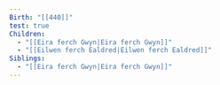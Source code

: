 ```yaml
---
Birth: "[[440]]"
test: true
Children:
  - "[[Eira ferch Gwyn|Eira ferch Gwyn]]"
  - "[[Eilwen ferch Ealdred|Eilwen ferch Ealdred]]"
Siblings:
  - "[[Eira ferch Gwyn|Eira ferch Gwyn]]"
---
```

<div style="width:100%; height:700px;" id="tree"></div>

<script>
  document.onreadystatechange = function () {
     if (document.readyState == "complete") {
     	  let family = new FamilyTree(document.getElementById("tree"), {
            nodeBinding: {
                field_0: "name"
            },
            nodes:  [{"id":0,"name":"Eira ferch Gwyn"},{"id":1,"name":"Eilwen ferch Ealdred"},{"id":2,"name":"Seren ferch Arianwen","mid":15,"fid":14},{"id":3,"name":"Maelona ferch Eilwen"},{"id":4,"name":"Madoc ap Gwilym","mid":1,"fid":6},{"id":5,"name":"Llywelyn ap Emrys","mid":0,"fid":9},{"id":6,"name":"Gwilym ap Cynric"},{"id":7,"name":"Gwenhwyfar ferch Eira","mid":0,"fid":9},{"id":8,"name":"Geraint ap Gwilym"},{"id":9,"name":"Emrys ap Bran"},{"id":10,"name":"Elowen ferch Branwen"},{"id":11,"name":"Character"},{"id":12,"name":"Cynric ap Gwilym"},{"id":13,"name":"Branwen of Boudica"},{"id":14,"name":"Bran ap Cynric","mid":13,"fid":12},{"id":15,"name":"Arianwen ferch Cerdic"}]
		})
	}
}
</script>